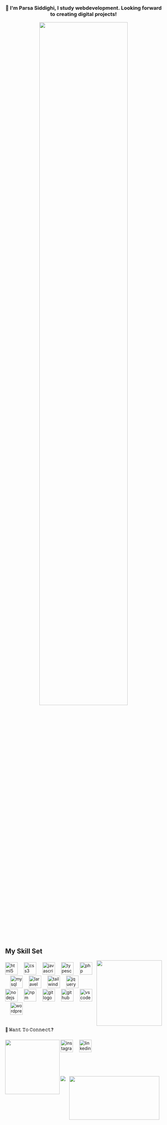 ### **<div align="center">👋 I'm Parsa Siddighi, I study webdevelopment. Looking forward to creating digital projects!</div>**  
<div align="center">
<img src="https://i.pinimg.com/originals/24/2e/37/242e379f970c22bf30e1689290627058.gif" align="center" style="width: 75%" />
</div>  

<br/>  


## My Skill Set  
<img align="right" height="210" src="https://camo.githubusercontent.com/48f102d4db1c5f59483b2aa12a37ceee3752088ca8d03f54ba7c36cf48661f0b/68747470733a2f2f63646e622e61727473746174696f6e2e636f6d2f702f6173736574732f696d616765732f696d616765732f3032362f3132382f3235332f6f726967696e616c2f6c656e6e6172742d6275747a2d6964656135616e696d352e6769663f31353837393632333231"  />

###

<div align="left">
  <img src="https://skillicons.dev/icons?i=html" height="40" alt="html5 logo"  />
  <img width="12" />
  <img src="https://skillicons.dev/icons?i=css" height="40" alt="css3 logo"  />
  <img width="12" />
  <img src="https://cdn.jsdelivr.net/gh/devicons/devicon/icons/javascript/javascript-original.svg" height="40" alt="javascript logo"  />
  <img width="12" />
  <img src="https://cdn.jsdelivr.net/gh/devicons/devicon/icons/typescript/typescript-original.svg" height="40" alt="typescript logo"  />
  <img width="12" />
  <img src="https://skillicons.dev/icons?i=php" height="40" alt="php logo"  />
  <img width="12" />
  <img src="https://skillicons.dev/icons?i=mysql" height="40" alt="mysql logo"  />
  <img width="12" />
  <img src="https://skillicons.dev/icons?i=laravel" height="40" alt="laravel logo"  />
  <img width="12" />
  <img src="https://skillicons.dev/icons?i=tailwind" height="40" alt="tailwindcss logo"  />
  <img width="12" />
  <img src="https://skillicons.dev/icons?i=jquery" height="40" alt="jquery logo"  />
  <img width="12" />
  <img src="https://skillicons.dev/icons?i=nodejs" height="40" alt="nodejs logo"  />
  <img width="12" />
  <img src="https://cdn.simpleicons.org/npm/CB3837" height="40" alt="npm logo"  />
  <img width="12" />
  <img src="https://skillicons.dev/icons?i=git" height="40" alt="git logo"  />
  <img width="12" />
  <img src="https://skillicons.dev/icons?i=github" height="40" alt="github logo"  />
  <img width="12" />
  <img src="https://skillicons.dev/icons?i=vscode" height="40" alt="vscode logo"  />
  <img width="12" />
  <img src="https://skillicons.dev/icons?i=wordpress" height="40" alt="wordpress logo"  />
  <img width="12" />
</div>

<br/>  


<h4 align="left">📨 𝚆𝚊𝚗𝚝 𝚃𝚘 𝙲𝚘𝚗𝚗𝚎𝚌𝚝?</h4>

###

<img align="left" height="175" src="https://giffiles.alphacoders.com/222/222864.gif"  />

###

<div align="left">
  <img src="https://skillicons.dev/icons?i=instagram" height="40" alt="instagram logo"  />
  <img width="12" />
  <img src="https://img.shields.io/badge/LinkedIn-0A66C2?logo=linkedin&logoColor=white&style=for-the-badge" height="40" alt="linkedin logo"  />
</div>

###
  
<br/>
<br/>
<br/>

 
<div align="center">
<img src="https://giffiles.alphacoders.com/966/9667.gif" align="center" height="140" width="290" />
<img src="https://github-readme-stats.vercel.app/api/top-langs/?username=psiddighi&hide_border=true&layout=compact" align="left" />  
</div>  

<br/>  

